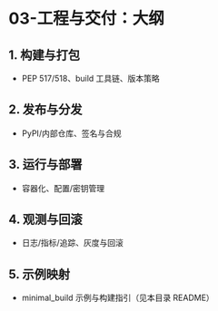 # 03-工程与交付：大纲

## 1. 构建与打包

- PEP 517/518、build 工具链、版本策略

## 2. 发布与分发

- PyPI/内部仓库、签名与合规

## 3. 运行与部署

- 容器化、配置/密钥管理

## 4. 观测与回滚

- 日志/指标/追踪、灰度与回滚

## 5. 示例映射

- minimal_build 示例与构建指引（见本目录 README）

